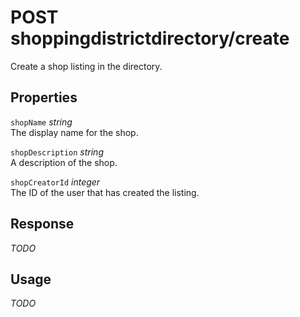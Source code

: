 # <span class="badge badge-light">POST</span> <span class="badge badge-light">shoppingdistrictdirectory/create</span>


Create a shop listing in the directory.

## Properties

`shopName` *string*  
The display name for the shop.

`shopDescription` *string*  
A description of the shop.

`shopCreatorId` *integer*  
The ID of the user that has created the listing.


## Response

*TODO*

## Usage

*TODO*

